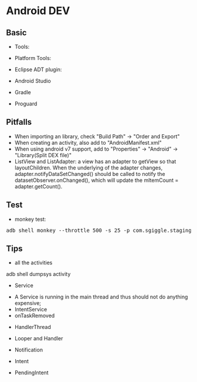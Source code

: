 # Android DEV

## Basic

* Tools:

* Platform Tools:

* Eclipse ADT plugin:

* Android Studio

* Gradle

* Proguard

## Pitfalls

* When importing an library, check "Build Path" -> "Order and Export"
* When creating an activity, also add to "AndroidManifest.xml"
* When using android v7 support, add to "Properties" -> "Android" -> "Library(Split DEX file)"
* ListView and ListAdapter: a view has an adapter to getView so that layoutChildren. When
the underlying of the adapter changes, adapter.notifyDataSetChanged() should be called to
notify the datasetObserver.onChanged(), which will update the mItemCount = adapter.getCount().

## Test

* monkey test:

<pre>
adb shell monkey --throttle 500 -s 25 -p com.sgiggle.staging --ignore-crashes --ignore-timeouts --ignore-native-crashes --ignore-security-exceptions --pct-anyevent 5 --pct-syskeys 0 -v -v 150000 >monkey.log 2>&1
</pre>

## Tips

* all the activities

adb shell dumpsys activity

* Service

- A Service is running in the main thread and thus should not do anything expensive;
- IntentService 
- onTaskRemoved

* HandlerThread

- Looper and Handler

* Notification 

- Intent

* PendingIntent

